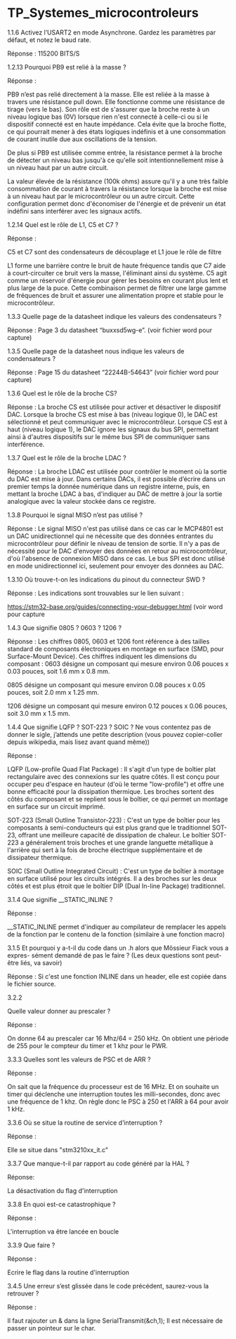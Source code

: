 # TP_Systemes_microcontroleurs

1.1.6 Activez l’USART2 en mode Asynchrone. Gardez les paramètres par défaut, et
notez le baud rate.

Réponse : 115200 BITS/S

1.2.13 Pourquoi PB9 est relié à la masse ? 

Réponse : 

PB9 n’est pas relié directement à la masse. Elle est reliée à la masse à travers une résistance pull down. Elle fonctionne comme une résistance de tirage (vers le bas). Son rôle est de s'assurer que la broche reste à un niveau logique bas (0V) lorsque rien n'est connecté à celle-ci ou si le dispositif connecté est en haute impédance. Cela évite que la broche flotte, ce qui pourrait mener à des états logiques indéfinis et à une consommation de courant inutile due aux oscillations de la tension. 

De plus si PB9 est utilisée comme entrée, la résistance permet à la broche de détecter un niveau bas jusqu'à ce qu'elle soit intentionnellement mise à un niveau haut par un autre circuit.  

La valeur élevée de la résistance (100k ohms) assure qu'il y a une très faible consommation de courant à travers la résistance lorsque la broche est mise à un niveau haut par le microcontrôleur ou un autre circuit. Cette configuration permet donc d'économiser de l'énergie et de prévenir un état indéfini sans interférer avec les signaux actifs. 

1.2.14 Quel est le rôle de L1, C5 et C7 ? 

Réponse : 

C5 et C7 sont des condensateurs de découplage et L1 joue le rôle de filtre 

L1 forme une barrière contre le bruit de haute fréquence tandis que C7 aide à court-circuiter ce bruit vers la masse, l'éliminant ainsi du système. C5 agit comme un réservoir d'énergie pour gérer les besoins en courant plus lent et plus large de la puce. Cette combinaison permet de filtrer une large gamme de fréquences de bruit et assurer une alimentation propre et stable pour le microcontrôleur. 

1.3.3 Quelle page de la datasheet indique les valeurs des condensateurs ? 

Réponse :  Page 3 du datasheet “buxxsd5wg-e”. (voir fichier word pour capture)

1.3.5 Quelle page de la datasheet nous indique les valeurs de condensateurs ? 

Réponse : Page 15 du datasheet “22244B-54643” (voir fichier word pour capture)

1.3.6 Quel est le rôle de la broche CS?  

Réponse :  La broche CS est utilisée pour activer et désactiver le dispositif DAC. Lorsque la broche CS est mise à bas (niveau logique 0), le DAC est sélectionné et peut communiquer avec le microcontrôleur. Lorsque CS est à haut (niveau logique 1), le DAC ignore les signaux du bus SPI, permettant ainsi à d'autres dispositifs sur le même bus SPI de communiquer sans interférence.  

1.3.7 Quel est le rôle de la broche LDAC ?  

Réponse : La broche LDAC est utilisée pour contrôler le moment où la sortie du DAC est mise à jour. Dans certains DACs, il est possible d’écrire dans un premier temps la donnée numérique dans un registre interne, puis, en mettant la broche LDAC à bas, d'indiquer au DAC de mettre à jour la sortie analogique avec la valeur stockée dans ce registre. 

1.3.8 Pourquoi le signal MISO n’est pas utilisé ? 

Réponse : Le signal MISO n'est pas utilisé dans ce cas car le MCP4801 est un DAC unidirectionnel qui ne nécessite que des données entrantes du microcontrôleur pour définir le niveau de tension de sortie. Il n'y a pas de nécessité pour le DAC d'envoyer des données en retour au microcontrôleur, d'où l'absence de connexion MISO dans ce cas. Le bus SPI est donc utilisé en mode unidirectionnel ici, seulement pour envoyer des données au DAC. 

1.3.10 Où trouve-t-on les indications du pinout du connecteur SWD ? 

Réponse :  Les indications sont trouvables sur le lien suivant :  

https://stm32-base.org/guides/connecting-your-debugger.html (voir word pour capture

1.4.3 Que signifie 0805 ? 0603 ? 1206 ?  

Réponse :  Les chiffres 0805, 0603 et 1206 font référence à des tailles standard de composants électroniques en montage en surface (SMD, pour Surface-Mount Device). Ces chiffres indiquent les dimensions du composant : 0603 désigne un composant qui mesure environ 0.06 pouces x 0.03 pouces, soit 1.6 mm x 0.8 mm. 

0805 désigne un composant qui mesure environ 0.08 pouces x 0.05 pouces, soit 2.0 mm x 1.25 mm. 

1206 désigne un composant qui mesure environ 0.12 pouces x 0.06 pouces, soit 3.0 mm x 1.5 mm. 

1.4.4 Que signifie LQFP ? SOT-223 ? SOIC ? Ne vous contentez pas de donner le sigle, j’attends une petite description (vous pouvez copier-coller depuis wikipedia, mais lisez avant quand même)) 

Réponse :   

LQFP (Low-profile Quad Flat Package) : Il s'agit d'un type de boîtier plat rectangulaire avec des connexions sur les quatre côtés. Il est conçu pour occuper peu d'espace en hauteur (d'où le terme "low-profile") et offre une bonne efficacité pour la dissipation thermique. Les broches sortent des côtés du composant et se replient sous le boîtier, ce qui permet un montage en surface sur un circuit imprimé. 

SOT-223 (Small Outline Transistor-223) : C'est un type de boîtier pour les composants à semi-conducteurs qui est plus grand que le traditionnel SOT-23, offrant une meilleure capacité de dissipation de chaleur. Le boîtier SOT-223 a généralement trois broches et une grande languette métallique à l'arrière qui sert à la fois de broche électrique supplémentaire et de dissipateur thermique. 

SOIC (Small Outline Integrated Circuit) : C'est un type de boîtier à montage en surface utilisé pour les circuits intégrés. Il a des broches sur les deux côtés et est plus étroit que le boîtier DIP (Dual In-line Package) traditionnel. 

3.1.4 Que signifie __STATIC_INLINE ?

Réponse :

__STATIC_INLINE permet d'indiquer au compilateur de remplacer les appels de la fonction par le contenu de la fonction (similaire à une fonction macro)

3.1.5 Et pourquoi y a-t-il du code dans un .h alors que Môssieur Fiack vous a expres-
sément demandé de pas le faire ? (Les deux questions sont peut-être liés, va
savoir)

Réponse : Si c'est une fonction INLINE dans un header, elle est copiée dans le fichier source.

3.2.2 

Quelle valeur donner au prescaler ?

Réponse :

On donne 64 au prescaler car 16 Mhz/64 = 250 kHz. On obtient une période de 255 pour le compteur du timer et 1 khz pour le PWR.

3.3.3 Quelles sont les valeurs de PSC et de ARR ?

Réponse : 

On sait que la fréquence du processeur est de 16 MHz. Et on souhaite un timer qui déclenche une interruption toutes les milli-secondes, donc avec une fréquence de 1 khz. On règle donc le PSC à 250 et l'ARR à 64 pour avoir 1 kHz.

3.3.6 Où se situe la routine de service d’interruption ?

Réponse :

Elle se situe dans "stm3210xx_it.c"

3.3.7 Que manque-t-il par rapport au code généré par la HAL ?

Réponse:

La désactivation du flag d'interruption

3.3.8 En quoi est-ce catastrophique ?

Réponse :

L'interruption va être lancée en boucle

3.3.9 Que faire ?

Réponse :

Ecrire le flag dans la routine d'interruption

3.4.5 Une erreur s’est glissée dans le code précédent, saurez-vous la retrouver ?

Réponse : 

Il faut rajouter un & dans la ligne SerialTransmit(&ch,1);
Il est nécessaire de passer un pointeur sur le char.


